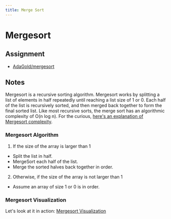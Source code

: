 ```yaml
---
title: Merge Sort
---
```


# Mergesort

## Assignment
+ [AdaGold/mergesort](https://github.com/AdaGold/mergesort)

## Notes
Mergesort is a recursive sorting algorithm. Mergesort works by splitting a list of elements in half repeatedly until reaching a list size of 1 or 0. Each half of the list is recursively sorted, and then merged back together to form the final sorted list. Like most recursive sorts, the merge sort has an algorithmic complexity of O(n log n). For the curious, [here's an explanation of Mergesort complexity](https://www.khanacademy.org/computing/computer-science/algorithms/merge-sort/a/analysis-of-merge-sort).

### Mergesort Algorithm
1. If the size of the array is larger than 1
  + Split the list in half.
  + MergeSort each half of the list.
  + Merge the sorted halves back together in order.
2. Otherwise, if the size of the array is not larger than 1
  + Assume an array of size 1 or 0 is in order.

### Mergesort Visualization
Let's look at it in action: [Mergesort Visualization](https://www.cs.usfca.edu/~galles/visualization/ComparisonSort.html)
